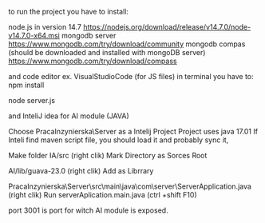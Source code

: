 to run the project you have to install:

node.js  in version 14.7
https://nodejs.org/download/release/v14.7.0/node-v14.7.0-x64.msi
mongodb server
https://www.mongodb.com/try/download/community
mongodb compas (should be downloaded and installed with mongoDB server)
https://www.mongodb.com/try/download/compass

and code editor ex. VisualStudioCode (for JS files)
in terminal you have to:
npm install 

node server.js

and InteliJ idea for AI module (JAVA)

Choose PracaInzynierska\Server as a Intelij Project 
Project uses java 17.01
If Inteli find maven script file, you should load it and probably sync it, 

Make folder IA/src (right clik) Mark Directory as Sorces Root

AI/lib/guava-23.0 (right clik) Add as Librrary

PracaInzynierska\Server\src\main\java\com\server\ServerApplication.java
(right clik) Run serverAplication.main.java (ctrl +shift F10)

port 3001 is port for witch AI module is exposed.




